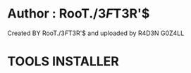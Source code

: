 # Author : RooT./$3F$T3R'$

Created BY RooT./$3F$T3R'$
and uploaded by R4D3N G0Z4LL

# TOOLS INSTALLER
